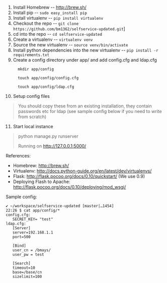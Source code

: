 1. Install Homebrew  -- http://brew.sh/
2. Install pip -- `sudo easy_install pip`
3. Install virtualenv -- `pip install virtualenv`
4. Checkout the repo -- `git clone https://github.com/bm1362/selfservice-updated.git`]
5. cd into the repo -- `cd selfservice-updated`
6. Create a virtualenv -- `virtualenv venv`
7. Source the new virtualenv -- `source venv/bin/activate`
8. Install python dependencies into the new virtualenv -- `pip install -r requirements.txt`
9. Create a config directory under app/ and add config.cfg and ldap.cfg
     ```
       mkdir app/config
       
       touch app/config/config.cfg
       
       touch app/config/ldap.cfg
     ```
10. Setup config files
   > You should copy these from an existing installation, they contain passwords etc for ldap (see sample config below if you need to write from scratch)

11. Start local instance
   > python manage.py runserver
   >
   > Running on http://127.0.0.1:5000/

References:

* Homebrew: http://brew.sh/
* Virtualenv: http://docs.python-guide.org/en/latest/dev/virtualenvs/
* Flask: http://flask.pocoo.org/docs/0.10/quickstart/ (We use 0.9)
* Deploying Flash to Apache: http://flask.pocoo.org/docs/0.10/deploying/mod_wsgi/

Sample config:

    ✔ ~/workspace/selfservice-updated [master|…1454]
    22:26 $ cat app/config/*
    config.cfg:
       SECRET_KEY= "test"
    ldap.cfg:
       [Server]
       server=192.168.1.1
       port=500

       [Bind]
       user_cn = /bmays/
       user_pw = test

       [Search]
       timeout=10
       base=/base/cn
       sizelimit=100
